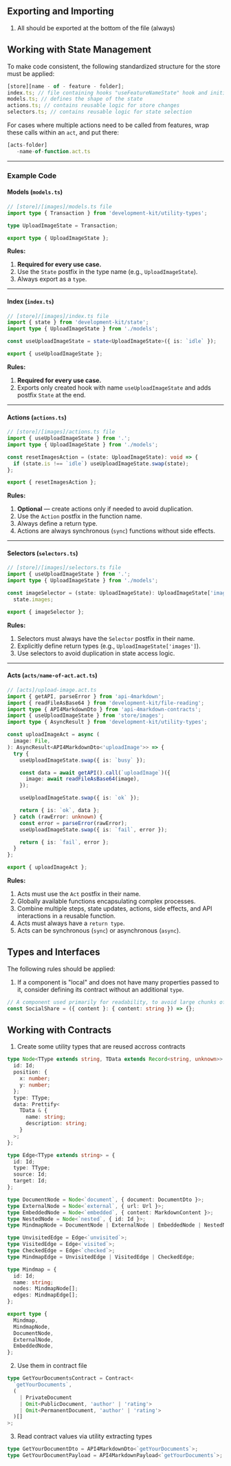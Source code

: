 ## Exporting and Importing

1. All should be exported at the bottom of the file (always)

## Working with State Management

To make code consistent, the following standardized structure for the store must be applied:

```typescript
[store][name - of - feature - folder];
index.ts; // file containing hooks "useFeatureNameState" hook and initialization logic
models.ts; // defines the shape of the state
actions.ts; // contains reusable logic for store changes
selectors.ts; // contains reusable logic for state selection
```

For cases where multiple actions need to be called from features, wrap these calls within an `act`, and put there:

```typescript
[acts-folder]
   -name-of-function.act.ts
```

---

### Example Code

#### Models (`models.ts`)

```typescript
// [store]/[images]/models.ts file
import type { Transaction } from 'development-kit/utility-types';

type UploadImageState = Transaction;

export type { UploadImageState };
```

**Rules:**

1. **Required for every use case.**
2. Use the `State` postfix in the type name (e.g., `UploadImageState`).
3. Always export as a `type`.

---

#### Index (`index.ts`)

```typescript
// [store]/[images]/index.ts file
import { state } from 'development-kit/state';
import type { UploadImageState } from './models';

const useUploadImageState = state<UploadImageState>({ is: `idle` });

export { useUploadImageState };
```

**Rules:**

1. **Required for every use case.**
2. Exports only created hook with name `useUploadImageState` and adds postfix `State` at the end.

---

#### Actions (`actions.ts`)

```typescript
// [store]/[images]/actions.ts file
import { useUploadImageState } from '.';
import type { UploadImageState } from './models';

const resetImagesAction = (state: UploadImageState): void => {
  if (state.is !== `idle`) useUploadImageState.swap(state);
};

export { resetImagesAction };
```

**Rules:**

1. **Optional** — create actions only if needed to avoid duplication.
2. Use the `Action` postfix in the function name.
3. Always define a return type.
4. Actions are always synchronous (`sync`) functions without side effects.

---

#### Selectors (`selectors.ts`)

```typescript
// [store]/[images]/selectors.ts file
import { useUploadImageState } from '.';
import type { UploadImageState } from './models';

const imageSelector = (state: UploadImageState): UploadImageState['images'] =>
  state.images;

export { imageSelector };
```

**Rules:**

1. Selectors must always have the `Selector` postfix in their name.
2. Explicitly define return types (e.g., `UploadImageState['images']`).
3. Use selectors to avoid duplication in state access logic.

---

#### Acts (`acts/name-of-act.act.ts`)

```typescript
// [acts]/upload-image.act.ts
import { getAPI, parseError } from 'api-4markdown';
import { readFileAsBase64 } from 'development-kit/file-reading';
import type { API4MarkdownDto } from 'api-4markdown-contracts';
import { useUploadImageState } from 'store/images';
import type { AsyncResult } from 'development-kit/utility-types';

const uploadImageAct = async (
  image: File,
): AsyncResult<API4MarkdownDto<'uploadImage'>> => {
  try {
    useUploadImageState.swap({ is: `busy` });

    const data = await getAPI().call(`uploadImage`)({
      image: await readFileAsBase64(image),
    });

    useUploadImageState.swap({ is: `ok` });

    return { is: `ok`, data };
  } catch (rawError: unknown) {
    const error = parseError(rawError);
    useUploadImageState.swap({ is: `fail`, error });

    return { is: `fail`, error };
  }
};

export { uploadImageAct };
```

**Rules:**

1. Acts must use the `Act` postfix in their name.
2. Globally available functions encapsulating complex processes.
3. Combine multiple steps, state updates, actions, side effects, and API interactions in a reusable function.
4. Acts must always have a `return type`.
5. Acts can be synchronous (`sync`) or asynchronous (`async`).

## Types and Interfaces

The following rules should be applied:

1. If a component is "local" and does not have many properties passed to it, consider defining its contract without an additional `type`.

```typescript
// A component used primarily for readability, to avoid large chunks of JSX
const SocialShare = ({ content }: { content: string }) => {};
```

## Working with Contracts

1. Create some utility types that are reused accross contracts

```typescript
type Node<TType extends string, TData extends Record<string, unknown>> = {
  id: Id;
  position: {
    x: number;
    y: number;
  };
  type: TType;
  data: Prettify<
    TData & {
      name: string;
      description: string;
    }
  >;
};

type Edge<TType extends string> = {
  id: Id;
  type: TType;
  source: Id;
  target: Id;
};

type DocumentNode = Node<`document`, { document: DocumentDto }>;
type ExternalNode = Node<`external`, { url: Url }>;
type EmbeddedNode = Node<`embedded`, { content: MarkdownContent }>;
type NestedNode = Node<`nested`, { id: Id }>;
type MindmapNode = DocumentNode | ExternalNode | EmbeddedNode | NestedNode;

type UnvisitedEdge = Edge<`unvisited`>;
type VisitedEdge = Edge<`visited`>;
type CheckedEdge = Edge<`checked`>;
type MindmapEdge = UnvisitedEdge | VisitedEdge | CheckedEdge;

type Mindmap = {
  id: Id;
  name: string;
  nodes: MindmapNode[];
  edges: MindmapEdge[];
};

export type {
  Mindmap,
  MindmapNode,
  DocumentNode,
  ExternalNode,
  EmbeddedNode,
};
```

2. Use them in contract file

```typescript
type GetYourDocumentsContract = Contract<
  `getYourDocuments`,
  (
    | PrivateDocument
    | Omit<PublicDocument, 'author' | 'rating'>
    | Omit<PermanentDocument, 'author' | 'rating'>
  )[]
>;
```

3. Read contract values via utility extracting types

```typescript
type GetYourDocumentDto = API4MarkdownDto<`getYourDocuments`>;
type GetYourDocumentPayload = API4MarkdownPayload<`getYourDocuments`>;
```